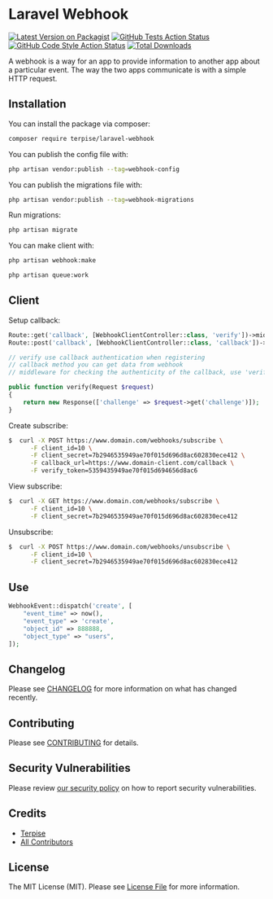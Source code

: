 # Laravel Webhook

[![Latest Version on Packagist](https://img.shields.io/packagist/v/terpise/laravel-webhook.svg?style=flat-square)](https://packagist.org/packages/terpise/laravel-webhook)
[![GitHub Tests Action Status](https://img.shields.io/github/actions/workflow/status/terpise/laravel-webhook/run-tests.yml?branch=main&label=tests&style=flat-square)](https://github.com/terpise/laravel-webhook/actions?query=workflow%3Arun-tests+branch%3Amain)
[![GitHub Code Style Action Status](https://img.shields.io/github/actions/workflow/status/terpise/laravel-webhook/fix-php-code-style-issues.yml?branch=main&label=code%20style&style=flat-square)](https://github.com/terpise/laravel-webhook/actions?query=workflow%3A"Fix+PHP+code+style+issues"+branch%3Amain)
[![Total Downloads](https://img.shields.io/packagist/dt/terpise/laravel-webhook.svg?style=flat-square)](https://packagist.org/packages/terpise/laravel-webhook)

A webhook is a way for an app to provide information to another app about a particular event. The way the two apps communicate is with a simple HTTP request.

## Installation

You can install the package via composer:

```bash
composer require terpise/laravel-webhook
```

You can publish the config file with:

```bash
php artisan vendor:publish --tag=webhook-config
```

You can publish the migrations file with:

```bash
php artisan vendor:publish --tag=webhook-migrations
```

Run migrations:
```bash
php artisan migrate
```

You can make client with:

```bash
php artisan webhook:make
```

```bash
php artisan queue:work
```

## Client

Setup callback:
```php
Route::get('callback', [WebhookClientController::class, 'verify'])->middleware(VerifyToken::class);
Route::post('callback', [WebhookClientController::class, 'callback'])->middleware(VerifyToken::class);

// verify use callback authentication when registering
// callback method you can get data from webhook
// middleware for checking the authenticity of the callback, use 'verify_token'

public function verify(Request $request)
{
    return new Response(['challenge' => $request->get('challenge')]);
}

```

Create subscribe:

```bash
$  curl -X POST https://www.domain.com/webhooks/subscribe \
      -F client_id=10 \
      -F client_secret=7b2946535949ae70f015d696d8ac602830ece412 \
      -F callback_url=https://www.domain-client.com/callback \
      -F verify_token=5359435949ae70f015d694656d8ac6
```

View subscribe:

```bash
$  curl -X GET https://www.domain.com/webhooks/subscribe \
      -F client_id=10 \
      -F client_secret=7b2946535949ae70f015d696d8ac602830ece412
```

Unsubscribe:

```bash
$  curl -X POST https://www.domain.com/webhooks/unsubscribe \
      -F client_id=10 \
      -F client_secret=7b2946535949ae70f015d696d8ac602830ece412
```


## Use

```php
WebhookEvent::dispatch('create', [
    "event_time" => now(),
    "event_type" => 'create',
    "object_id" => 888888,
    "object_type" => "users",
]);
```

## Changelog

Please see [CHANGELOG](CHANGELOG.md) for more information on what has changed recently.

## Contributing

Please see [CONTRIBUTING](CONTRIBUTING.md) for details.

## Security Vulnerabilities

Please review [our security policy](../../security/policy) on how to report security vulnerabilities.

## Credits

- [Terpise](https://github.com/terpise)
- [All Contributors](../../contributors)

## License

The MIT License (MIT). Please see [License File](LICENSE.md) for more information.
